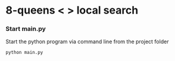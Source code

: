 # 8-queens < > local search

### Start main.py

Start the python program via command line from the project folder

```bash
python main.py
```
